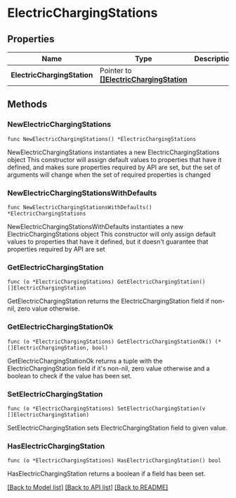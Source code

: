 # ElectricChargingStations

## Properties

Name | Type | Description | Notes
------------ | ------------- | ------------- | -------------
**ElectricChargingStation** | Pointer to [**[]ElectricChargingStation**](ElectricChargingStation.md) |  | [optional] 

## Methods

### NewElectricChargingStations

`func NewElectricChargingStations() *ElectricChargingStations`

NewElectricChargingStations instantiates a new ElectricChargingStations object
This constructor will assign default values to properties that have it defined,
and makes sure properties required by API are set, but the set of arguments
will change when the set of required properties is changed

### NewElectricChargingStationsWithDefaults

`func NewElectricChargingStationsWithDefaults() *ElectricChargingStations`

NewElectricChargingStationsWithDefaults instantiates a new ElectricChargingStations object
This constructor will only assign default values to properties that have it defined,
but it doesn't guarantee that properties required by API are set

### GetElectricChargingStation

`func (o *ElectricChargingStations) GetElectricChargingStation() []ElectricChargingStation`

GetElectricChargingStation returns the ElectricChargingStation field if non-nil, zero value otherwise.

### GetElectricChargingStationOk

`func (o *ElectricChargingStations) GetElectricChargingStationOk() (*[]ElectricChargingStation, bool)`

GetElectricChargingStationOk returns a tuple with the ElectricChargingStation field if it's non-nil, zero value otherwise
and a boolean to check if the value has been set.

### SetElectricChargingStation

`func (o *ElectricChargingStations) SetElectricChargingStation(v []ElectricChargingStation)`

SetElectricChargingStation sets ElectricChargingStation field to given value.

### HasElectricChargingStation

`func (o *ElectricChargingStations) HasElectricChargingStation() bool`

HasElectricChargingStation returns a boolean if a field has been set.


[[Back to Model list]](../README.md#documentation-for-models) [[Back to API list]](../README.md#documentation-for-api-endpoints) [[Back to README]](../README.md)


